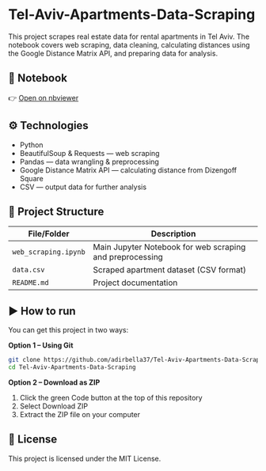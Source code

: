 # Tel-Aviv-Apartments-Data-Scraping
This project scrapes real estate data for rental apartments in Tel Aviv.
The notebook covers web scraping, data cleaning, calculating distances using the Google Distance Matrix API, and preparing data for analysis.

## 📓 Notebook
👉 [Open on nbviewer](https://nbviewer.org/url/https://github.com/adirbella37/Tel-Aviv-Apartments-Data-Scraping/blob/main/web_scraping.ipynb)

## ⚙️ Technologies
- Python
- BeautifulSoup & Requests — web scraping
- Pandas — data wrangling & preprocessing
- Google Distance Matrix API — calculating distance from Dizengoff Square
- CSV — output data for further analysis

## 📂 Project Structure

| File/Folder       | Description                                 |
|-------------------|---------------------------------------------|
| `web_scraping.ipynb` | Main Jupyter Notebook for web scraping and preprocessing |
| `data.csv`        | Scraped apartment dataset (CSV format)      |
| `README.md`       | Project documentation                       |

## ▶️ How to run

You can get this project in two ways:

**Option 1 – Using Git**
```bash
git clone https://github.com/adirbella37/Tel-Aviv-Apartments-Data-Scraping.git
cd Tel-Aviv-Apartments-Data-Scraping
```

**Option 2 – Download as ZIP**
1. Click the green Code button at the top of this repository
2. Select Download ZIP
3. Extract the ZIP file on your computer

## 📜 License
This project is licensed under the MIT License.
